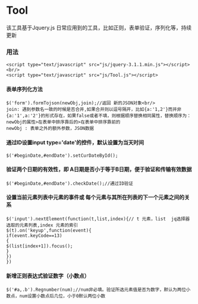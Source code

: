 # Tool
该工具基于Jquery.js
日常应用到的工具，比如正则，表单验证，序列化等，持续更新

### 用法
```
<script type="text/javascript" src="js/jquery-3.1.1.min.js"></script><br/>
<script type="text/javascript" src="js/Tool.js"></script>
```

#### 表单序列化方法
```
$('form').formTojson(newObj,join);//返回 新的JSON对象<br/>
join: 遇到参数名一致的时候是否合并,如果合并则以逗号隔开，比如{a:'1,2'}而并非{a:'1',a:'2'}的形式存在，如果false或者不填，则根据顺序替换相同属性，替换顺序为：newObj的属性>在表单中排序靠后的>在表单中排序靠前的
newObj : 表单之外的额外参数，JSON数据
```
#### 通过ID设置input type='date'的控件，默认设置为当天时间
`$('#beginDate,#endDate').setCurDateById();`

#### 验证两个日期的有效性，即 A日期是否小于等于B日期，便于验证和传输有效数据
`$('#beginDate,#endDate').checkDate();//通过ID验证`

#### 设置当前元素列表中元素的事件或 每个元素与其所在列表的下一个元素之间的关系
```
$('input').nextElement(function(t,list,index){// t 元素，list  jq选择器选取的元素列表,index 元素的索引
$(t).on('keyup',function(event){
if(event.keyCode==13)
{
$(list[index+1]).focus();
}
})
})
```

#### 新增正则表达式验证数字（小数点）
```
$('#a,.b').Regnumber(num);//num非必填。验证所选元素值是否为数字，默认为两位小数点，num设置小数点后几位，小于0默认两位小数


```
